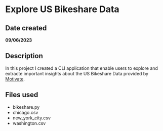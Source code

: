 # Explore US Bikeshare Data

## Date created
**09/06/2023**

## Description
In this project I created a CLI application that enable users to explore and extracte important insights about the US Bikeshare Data provided by [Motivate](https://motivateco.com).

## Files used
* bikeshare.py
* chicago.csv
* new_york_city.csv
* washington.csv